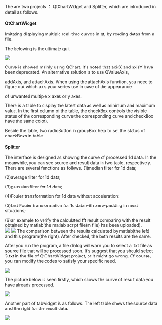 The are two projects ： QtChartWidget and Splitter, which are introduced in detail as follows.


#### QtChartWidget 


Imitating displaying multiple real-time curves in qt, by reading datas from a file.

The belowing is the ultimate gui.

![](https://github.com/liming467/QtChartWidget/blob/master/gui.png)

Curve is showed mainly using QChart. It's noted that axisX and axisY have been deprecated. An alternative solution is to use QValueAxis, 

addAxis, and attachAxis. When using the attachAxis function, you need to figure out which axis your series use in case of the appearance 

of unwanted multiple x axes or y axes.

There is a table to display the latest data as well as minimum and maximum value. In the first column of the table, the checkBox controls the visible status of the corresponding curve(the corresponding curve and checkBox have the same color).       

Beside the table, two radioButton in groupBox help to set the status of checkBoxs in table.




#### Splitter 


The interface is designed as showing the curve of processed 1d data. In the meanwhile, you can see source and result data in two table, respectively. There are several functions as follows.
(1)median filter for 1d data;

(2)average filter for 1d data;

(3)gaussian filter for 1d data;

(4)Fouier transformation for 1d data without acceleration;

(5)fast Fouier transformation for 1d data with zero-padding in most situations;

(6)an example to verify the calculated fft result comparing with the result obtained by matlab(the matlab script file(m file) has been uploaded).   
![](https://github.com/liming467/QtChartWidget/blob/master/actions.png)
![](https://github.com/liming467/QtChartWidget/blob/master/comparation.png)
The comparison between the results calculated by matlab(the left) and this program(the right). After checked, the both results are the same.    



After you run the program, a file dialog will warn you to select a .txt file as source file that will be processed soon. It's suggest that you should select 3.txt in the file of QtChartWidget project, or it might go wrong. Of course, you can modify the codes to satisfy your specific need. 

![](https://github.com/liming467/QtChartWidget/blob/master/path.png)

The picture below is seen firstly, which shows the curve of result data you have already processed.  

![](https://github.com/liming467/QtChartWidget/blob/master/chartView.png)

Another part of tabwidget is as follows. The left table shows the source data and the right for the result data.     

![](https://github.com/liming467/QtChartWidget/blob/master/table.png)




